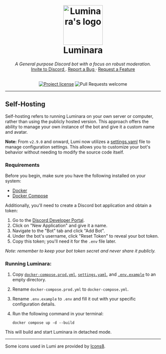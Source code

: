 <h1 align="center">
  <a href="https://github.com/wlinator/luminara">
    <img
      src="https://git.wlinator.org/assets/img/logo.png"
      alt="Luminara's logo" width="128" height="128">
  </a>
  <br />
  Luminara
</h1>

<div align="center">
  <i>A General purpose Discord bot with a focus on robust moderation.</i>
  <br />
   <a href="https://discord.com/oauth2/authorize?client_id=1038050427272429588&permissions=8&scope=bot">
    Invite to Discord
  </a>
   .
  <a href="https://github.com/wlinator/luminara/issues/new?assignees=&labels=&projects=&template=bug_report.md&title=">
    Report a Bug
  </a>
   · 
  <a href="https://github.com/wlinator/luminara/issues/new?assignees=&labels=&projects=&template=feature_request.md&title=">
    Request a Feature
  </a>
  <br /> <br />  

  [![Project
  license](https://img.shields.io/badge/license-GPL--3.0--only-blue
)](LICENSE)
  ![Pull Requests
  welcome](https://img.shields.io/badge/PRs-much_appreciated!-pink
)

</div>
     


---


## Self-Hosting

Self-hosting refers to running Luminara on your own server or computer, rather than using the publicly hosted version.
This approach offers the ability to manage your own instance of the bot and give it a custom name and avatar.

**Note:** From `v2.9.0` and onward, Lumi now utilizes a [settings.yaml](settings.yaml) file to manage configuration settings. This allows you to customize your bot's behavior without needing to modify the source code itself.

### Requirements

Before you begin, make sure you have the following installed on your system:

- [Docker](https://docs.docker.com/get-docker/)
- [Docker Compose](https://docs.docker.com/compose/install/)

Additionally, you'll need to create a Discord bot application and obtain a token:

1. Go to the [Discord Developer Portal](https://discord.com/developers/applications).
2. Click on "New Application" and give it a name.
3. Navigate to the "Bot" tab and click "Add Bot".
4. Under the bot's username, click "Reset Token" to reveal your bot token.
5. Copy this token; you'll need it for the `.env` file later.

*Note: remember to keep your bot token secret and never share it publicly.*

### Running Luminara:

1. Copy [`docker-compose.prod.yml`](docker-compose.prod.yml), [`settings.yaml`](settings.yaml), and [`.env.example`](.env.example) to an empty directory.

2. Rename `docker-compose.prod.yml` to `docker-compose.yml`.

3. Rename `.env.example` to `.env` and fill it out with your specific configuration details.

4. Run the following command in your terminal:

   ```
   docker compose up -d --build
   ```

This will build and start Luminara in detached mode.

---

Some icons used in Lumi are provided by [Icons8](https://icons8.com/).
